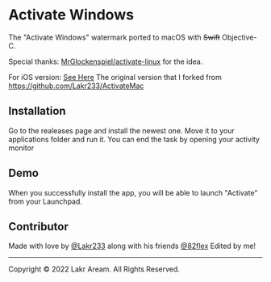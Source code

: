 # Activate Windows

The "Activate Windows" watermark ported to macOS with ~~Swift~~ Objective-C.

Special thanks: [MrGlockenspiel/activate-linux](https://github.com/MrGlockenspiel/activate-linux) for the idea.

For iOS version: [See Here](https://github.com/Lessica/ActivatePhone)
The original version that I forked from https://github.com/Lakr233/ActivateMac
## Installation
Go to the realeases page and install the newest one.
Move it to your applications folder and run it.
You can end the task by opening your activity monitor
## Demo

When you successfully install the app, you will be able to launch "Activate" from your Launchpad. 

## Contributor

Made with love by [@Lakr233](https://twitter.com/Lakr233) along with his friends [@82flex](https://twitter.com/82flex)
Edited by me!

---

Copyright © 2022 Lakr Aream. All Rights Reserved.
